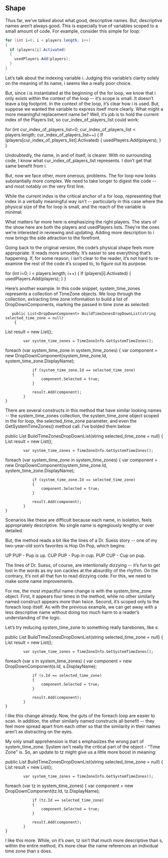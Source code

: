 ## Shape

Thus far, we’ve talked about what good, descriptive names. But, descriptive names aren’t always good. This is especially true of variables scoped to a small amount of code. For example, consider this simple for loop:

```C#
for (int i=0; i < players.length; i++)
{
  if (players[i].Activated)
  {
    usedPlayers.Add(players);
  }
}
```

Let’s talk about the indexing variable i. Judging this variable’s clarity solely on the meaning of its name, i seems like a really poor choice.

But, since i is instantiated at the beginning of the for loop, we know that i only exists within the context of the loop -- it’s scope is small. It doesn’t leave a big footprint. In the context of the loop, it’s clear how i is used.
But, suppose we wanted the variable to express itself more clearly. What might a more meaningful replacement name be? Well, it’s job is to hold the current index of the Players list, so cur_index_of_players_list could work:

for (int cur_index_of_players_list=0; cur_index_of_players_list < players.length; cur_index_of_players_list++)
{
   If (players[cur_index_of_players_list].Activated)
   {
     usedPlayers.Add(players);
   }
}

Undoubtedly, the name, in and of itself, is clearer. With no surrounding code, I know what cur_index_of_players_list represents. I don’t get that same benefit from i. 

But, now we face other, more onerous, problems. The for loop now looks substantially more complex. We need to take longer to digest the code -- and most notably on the very first line.

While the current index is the critical anchor of a for loop, representing that index in a verbally meaningful way isn’t -- particularly in this case where the physical size of the for loop is small, and the reach of the variable is minimal.

What matters far more here is emphasizing the right players. The stars of the show here are both the players and usedPlayers lists. They’re the ones we’re interested in reviewing and updating. Adding more description to i now brings the side attraction to the forefront. 

Going back to the original version, the code’s physical shape feels more appropriate. It reads more smoothly. It’s easier to see everything that’s happening. If, for some reason, i isn’t clear to the reader, it’s not hard to re-examine the rest of the code it’s scoped to, to figure out its purpose.

for (int i=0; i < players.length; i++)
{
   If (players[i].Activated)
   {
     usedPlayers.Add(players);
   }
}

Here’s another example. In this code snippet, system_time_zones represents a collection of TimeZone objects. We loop through the collection, extracting time zone information to build a list of DropDownComponents, marking the passed in time zone as selected:

       public List<DropDownComponent> BuildTimeZonesDropDownList(string selected_time_zone = null)
        {
 List<DropDownComponent> result  = new List<DropDownComponent>();

            var system_time_zones = TimeZoneInfo.GetSystemTimeZones();

foreach (var system_time_zone in system_time_zones)
            {
                var component = new DropDownComponent(system_time_zone.Id, system_time_zone.DisplayName);

                if (system_time_zone.Id == selected_time_zone)
                {
                    component.Selected = true;
                }

                result.Add(component);
            }
    }

There are several constructs in this method that have similar looking names --  the system_time_zones collection, the system_time_zone object scoped in the for loop, the selected_time_zone parameter, and even the GetSystemTimeZones() method call. I’ve bolded them below:
 
public List<DropDownComponent> BuildTimeZonesDropDownList(string selected_time_zone = null)
        {
 List<DropDownComponent> result  = new List<DropDownComponent>();

            var system_time_zones = TimeZoneInfo.GetSystemTimeZones();

foreach (var system_time_zone in system_time_zones)
            {
                var component = new DropDownComponent(system_time_zone.Id, system_time_zone.DisplayName);

                if (system_time_zone.Id == selected_time_zone)
                {
                    component.Selected = true;
                }

                result.Add(component);
            }
    }

Scenarios like these are difficult because each name, in isolation, feels appropriately descriptive.  No single name is egregiously lengthy or over detailed. 

But, the method reads a bit like the lines of a Dr. Suess story -- one of my two-year-old son’s favorites is Hop On Pop, which begins:

UP PUP - Pup is up. 
CUP PUP - Pup in cup. 
PUP CUP - Cup on pup.

The lines of Dr. Suess, of course, are intentionally dizzying -- it’s fun to get lost in the words as my son cackles at the absurdity of the rhythm. On the contrary, It’s not all that fun to read dizzying code. For this, we need to make some name improvements.

For me, the most impactful name change is with the system_time_zone object. First, it appears four times in the method, while no other similarly named construct appears more than twice. Second, it’s scoped only to the foreach loop itself. As with the previous example, we can get away with a less descriptive name without doing too much harm to a reader’s understanding of the logic.

Let’s try reducing system_time_zone to something really barebones, like s:

public List<DropDownComponent> BuildTimeZonesDropDownList(string selected_time_zone = null)
        {
 List<DropDownComponent> result  = new List<DropDownComponent>();

            var system_time_zones = TimeZoneInfo.GetSystemTimeZones();

foreach (var s in system_time_zones)
            {
                var component = new DropDownComponent(s.Id, s.DisplayName);

                if (s.Id == selected_time_zone)
                {
                    component.Selected = true;
                }

                result.Add(component);
            }
    }

I like this change already. Now, the guts of the foreach loop are easier to scan. In addition, the other similarly named constructs all benefit -- they feel more spread apart from each other so that the similarity in their names aren’t as distracting on the eyes.

My only small apprehension is that s emphasizes the wrong part of system_time_zone.  System isn’t really the critical part of the object - “Time Zone” is. So, an update to tz might give us a little more boost in meaning:

public List<DropDownComponent> BuildTimeZonesDropDownList(string selected_time_zone = null)
        {
 List<DropDownComponent> result  = new List<DropDownComponent>();

            var system_time_zones = TimeZoneInfo.GetSystemTimeZones();

foreach (var tz in system_time_zones)
            {
                var component = new DropDownComponent(tz.Id, tz.DisplayName);

                if (tz.Id == selected_time_zone)
                {
                    component.Selected = true;
                }

                result.Add(component);
            }
    }

I like this more. While, on it’s own, tz isn’t that much more descriptive than s, within the entire method, it’s more clear the name references an individual time zone than s does.

